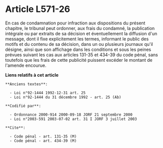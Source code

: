 # Article L571-26

En cas de condamnation pour infraction aux dispositions du présent chapitre, le tribunal peut ordonner, aux frais du
condamné, la publication intégrale ou par extraits de sa décision et éventuellement la diffusion d'un message, dont il fixe
explicitement les termes, informant le public des motifs et du contenu de sa décision, dans un ou plusieurs journaux qu'il
désigne, ainsi que son affichage dans les conditions et sous les peines prévues suivant les cas aux articles 131-35 et 434-39
du code pénal, sans toutefois que les frais de cette publicité puissent excéder le montant de l'amende encourue.

**Liens relatifs à cet article**

	**Anciens textes**:

	  - Loi n°92-1444 1992-12-31 art. 25
	  - Loi n°92-1444 du 31 décembre 1992 - art. 25 (Ab)

	**Codifié par**:

	  - Ordonnance 2000-914 2000-09-18 JORF 21 septembre 2000
	  - Loi n°2003-591 2003-07-02 art. 31 I JORF 3 juillet 2003

	**Cite**:

	  - Code pénal - art. 131-35 (M)
	  - Code pénal - art. 434-39 (M)
